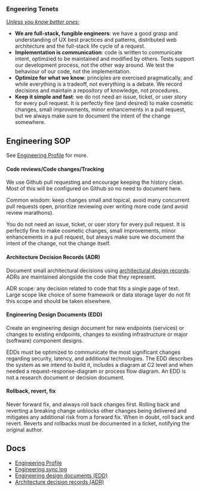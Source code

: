 ### Engeering Tenets

_[Unless you know better ones:](https://aws.amazon.com/blogs/enterprise-strategy/tenets-supercharging-decision-making/)_

- **We are full-stack, fungible engineers**: we have a good grasp and understanding of UX best practices and patterns, distributed web architecture and the full-stack life cycle of a request. 
- **Implementation is communication**: code is written to communicate intent, optimzied to be maintained and modified by others. Tests support our development process, not the other way around. We test the behaviour of our code, not the implementation.
- **Optimize for what we know**: principles are exercised pragmatically, and while everything is a tradeoff, not everything is a debate. We record decisions and maintain a repository of knowledge, not procedures. 
- **Keep it simple and fast**: we do not need an issue, ticket, or user story for every pull request. It is perfectly fine (and desired) to make cosmetic changes, small improvements, minor enhancements in a pull request, but we always make sure to document the intent of the change somewhere.

## Engineering SOP

See [Engineering Profile](https://github.com/dittodev/.github/wiki/Engineering-profile) for more.

#### Code reviews/Code changes/Tracking

We use Github pull requesting and encourage keeping the history clean.
Most of this will be configured on Github so no need to document here.

Common wisdom: keep changes small and topical, avoid many concurrent
pull requests open, prioritize reviewing over writing more code (and
avoid review marathons).

You do not need an issue, ticket, or user story for every pull request.
It is perfectly fine to make cosmetic changes, small improvements, minor
enhancements in a pull request, but always make sure we document the
intent of the change, not the change itself.

#### Architecture Decision Records (ADR)

Document small architectural decisions using [architectural design
records](https://adr.github.io/). ADRs are maintained alongside the code
that they represent.

ADR scope: any decision related to code that fits a single page of text.
Large scope like choice of some framework or data storage layer do not
fit this scope and should be taken elsewhere.

#### Engineering Design Documents (EDD)

Create an engineering design document for new endpoints (services) or
changes to existing endpoints, changes to existing infrastructure or
major (software) component designs.

EDDs must be optimized to communicate the most significant changes
regarding security, latency, and additional technologies. The EDD
describes the system as we intend to build it, includes a diagram at C2
level and when needed a request-response-diagram or process flow
diagram. An EDD is not a research document or decision document.

#### Rollback, revert, fix

Never forward fix, and always roll back changes first. Rolling back and
reverting a breaking change unblocks other changes being delivered and
mitigates any additional risk from a forward fix. When in doubt, roll
back and revert. Reverts and rollbacks must be documented in a ticket,
notifying the original author.

## Docs

* [Engineering Profile](https://github.com/dittodev/.github/wiki/Engineering-profile)
* [Engineering sync log](https://github.com/dittodev/.github/wiki/Engineering-sync-log)
* [Engineering design documents (EDD)](https://github.com/dittodev/.github/tree/main/EDD)
* [Architecture decision records (ADR)](https://github.com/dittodev/.github/tree/main/ADR)


<!--

**Here are some ideas to get you started:**

🙋‍♀️ A short introduction - what is your organization all about?
🌈 Contribution guidelines - how can the community get involved?
👩‍💻 Useful resources - where can the community find your docs? Is there anything else the community should know?
🍿 Fun facts - what does your team eat for breakfast?
🧙 Remember, you can do mighty things with the power of [Markdown](https://docs.github.com/github/writing-on-github/getting-started-with-writing-and-formatting-on-github/basic-writing-and-formatting-syntax)
-->
